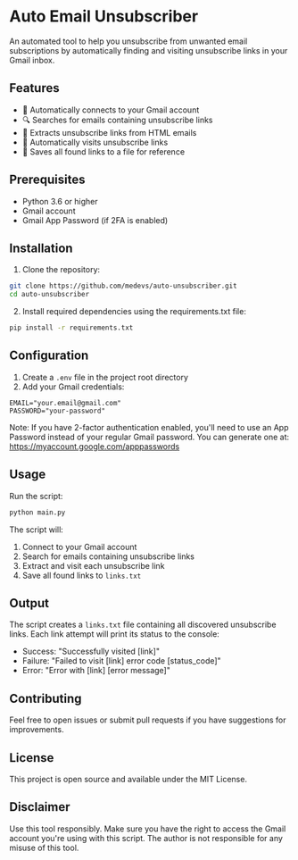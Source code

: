 # Auto Email Unsubscriber

An automated tool to help you unsubscribe from unwanted email subscriptions by automatically finding and visiting unsubscribe links in your Gmail inbox.

## Features

- 📧 Automatically connects to your Gmail account
- 🔍 Searches for emails containing unsubscribe links
- 🔗 Extracts unsubscribe links from HTML emails
- 🚀 Automatically visits unsubscribe links
- 💾 Saves all found links to a file for reference

## Prerequisites

- Python 3.6 or higher
- Gmail account
- Gmail App Password (if 2FA is enabled)

## Installation

1. Clone the repository:
```bash
git clone https://github.com/medevs/auto-unsubscriber.git
cd auto-unsubscriber
```

2. Install required dependencies using the requirements.txt file:
```bash
pip install -r requirements.txt
```

## Configuration

1. Create a `.env` file in the project root directory
2. Add your Gmail credentials:
```
EMAIL="your.email@gmail.com"
PASSWORD="your-password"
```

Note: If you have 2-factor authentication enabled, you'll need to use an App Password instead of your regular Gmail password. You can generate one at: https://myaccount.google.com/apppasswords

## Usage

Run the script:
```bash
python main.py
```

The script will:
1. Connect to your Gmail account
2. Search for emails containing unsubscribe links
3. Extract and visit each unsubscribe link
4. Save all found links to `links.txt`

## Output

The script creates a `links.txt` file containing all discovered unsubscribe links. Each link attempt will print its status to the console:
- Success: "Successfully visited [link]"
- Failure: "Failed to visit [link] error code [status_code]"
- Error: "Error with [link] [error message]"

## Contributing

Feel free to open issues or submit pull requests if you have suggestions for improvements.

## License

This project is open source and available under the MIT License.

## Disclaimer

Use this tool responsibly. Make sure you have the right to access the Gmail account you're using with this script. The author is not responsible for any misuse of this tool.